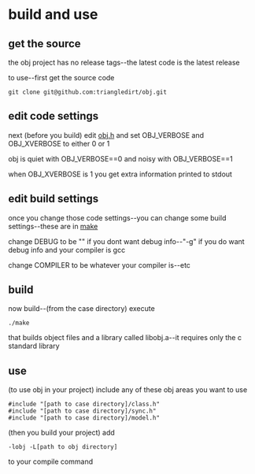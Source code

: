 # build and use

## get the source

the obj project has no release tags--the latest code is the latest release

to use--first get the source code

    git clone git@github.com:triangledirt/obj.git

## edit code settings

next (before you build) edit [obj.h](https://github.com/triangledirt/obj/blob/main/obj.h) and set OBJ_VERBOSE and OBJ_XVERBOSE to either 0 or 1

obj is quiet with OBJ_VERBOSE==0 and noisy with OBJ_VERBOSE==1

when OBJ_XVERBOSE is 1 you get extra information printed to stdout

## edit build settings

once you change those code settings--you can change some build settings--these are in [make](https://github.com/triangledirt/obj/blob/main/make)

change DEBUG to be "" if you dont want debug info--"-g" if you do want debug info and your compiler is gcc

change COMPILER to be whatever your compiler is--etc

## build

now build--(from the case directory) execute

    ./make

that builds object files and a library called libobj.a--it requires only the c standard library

## use

(to use obj in your project) include any of these obj areas you want to use

    #include "[path to case directory]/class.h"
    #include "[path to case directory]/sync.h"
    #include "[path to case directory]/model.h"

(then you build your project) add

    -lobj -L[path to obj directory]

to your compile command
